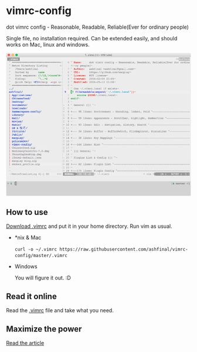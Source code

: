 # vimrc-config

dot vimrc config - Reasonable, Readable, Reliable(Ever for ordinary people)

Single file, no installation required. Can be extended easily, and should works on Mac, linux and windows.

![screenshot](./screenshot.png)

## How to use

[Download .vimrc](https://raw.githubusercontent.com/ashfinal/vimrc-config/master/.vimrc) and put it in your home directory. Run vim as usual.

- *nix & Mac

    `curl -o ~/.vimrc https://raw.githubusercontent.com/ashfinal/vimrc-config/master/.vimrc`

- Windows

    You will figure it out. :D

## Read it online

Read the [.vimrc](http://macplay.github.io/attachment/vimrc.html) file and take what you need.

## Maximize the power

[Read the article](http://macplay.github.io/cool-software/share-my-dot-vimrc-config/)

